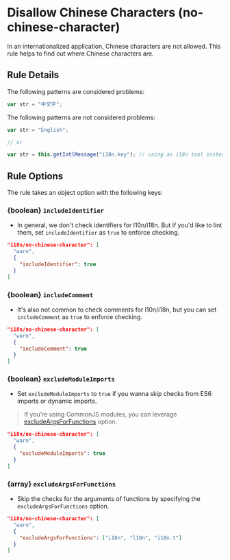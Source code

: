 # Disallow Chinese Characters (no-chinese-character)

In an internationalized application, Chinese characters are not allowed. This rule helps to find out where Chinese characters are.

## Rule Details

The following patterns are considered problems:

```js
var str = "中文字";
```

The following patterns are not considered problems:

```js
var str = "English";

// or

var str = this.getIntlMessage("i18n.key"); // using an i18n tool instead of regular Chinese characters
```

## Rule Options

The rule takes an object option with the following keys:

### {boolean} `includeIdentifier`

* In general, we don't check identifiers for l10n/i18n. But if you'd like to lint them, set `includeIdentifier` as `true` to enforce checking.

```json
"i18n/no-chinese-character": [
  "warn",
  {
    "includeIdentifier": true
  }
]
```

### {boolean} `includeComment`

* It's also not common to check comments for l10n/i18n, but you can set `includeComment` as `true` to enforce checking.

```json
"i18n/no-chinese-character": [
  "warn",
  {
    "includeComment": true
  }
]
```

### {boolean} `excludeModuleImports`

* Set `excludeModuleImports` to `true` if you wanna skip checks from ES6 imports or dynamic imports.
> If you're using CommonJS modules, you can leverage [excludeArgsForFunctions](#array-excludeargsforfunctions) option.

```json
"i18n/no-chinese-character": [
  "warn",
  {
    "excludeModuleImports": true
  }
]
```

### {array} `excludeArgsForFunctions`

* Skip the checks for the arguments of functions by specifying the `excludeArgsForFunctions` option.

```json
"i18n/no-chinese-character": [
  "warn",
  {
    "excludeArgsForFunctions": ["i18n", "l10n", "i18n.t"]
  }
]
```
